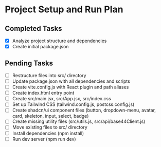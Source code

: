 # Project Setup and Run Plan

## Completed Tasks
- [x] Analyze project structure and dependencies
- [x] Create initial package.json

## Pending Tasks
- [ ] Restructure files into src/ directory
- [ ] Update package.json with all dependencies and scripts
- [ ] Create vite.config.js with React plugin and path aliases
- [ ] Create index.html entry point
- [ ] Create src/main.jsx, src/App.jsx, src/index.css
- [ ] Set up Tailwind CSS (tailwind.config.js, postcss.config.js)
- [ ] Create shadcn/ui component files (button, dropdown-menu, avatar, card, skeleton, input, select, badge)
- [ ] Create missing utility files (src/utils.js, src/api/base44Client.js)
- [ ] Move existing files to src/ directory
- [ ] Install dependencies (npm install)
- [ ] Run dev server (npm run dev)
